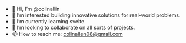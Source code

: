 - 👋 Hi, I’m @colinallin
- 👀 I’m interested building innovative solutions for real-world problems.
- 🌱 I’m currently learning svelte.
- 💞️ I’m looking to collaborate on all sorts of projects.
- 📫 How to reach me: colinallen08@gmail.com

<!---
colinallin/colinallin is a ✨ special ✨ repository because its `README.md` (this file) appears on your GitHub profile.
You can click the Preview link to take a look at your changes.
--->
